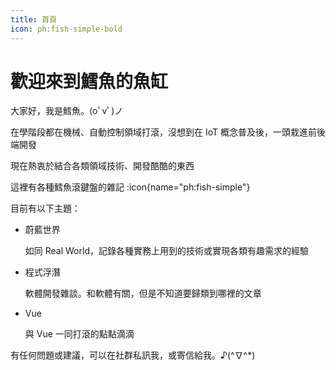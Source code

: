 ```yaml
---
title: 首頁
icon: ph:fish-simple-bold
---
```


# 歡迎來到鱈魚的魚缸

大家好，我是鱈魚。(oﾟvﾟ)ノ

在學階段都在機械、自動控制領域打滾，沒想到在 IoT 概念普及後，一頭栽進前後端開發

現在熱衷於結合各類領域技術、開發酷酷的東西

這裡有各種鱈魚滾鍵盤的雜記 :icon{name="ph:fish-simple"}

目前有以下主題：

- 蔚藍世界

  如同 Real World，記錄各種實務上用到的技術或實現各類有趣需求的經驗

- 程式浮潛

  軟體開發雜談。和軟體有關，但是不知道要歸類到哪裡的文章

- Vue

  與 Vue 一同打滾的點點滴滴

有任何問題或建議，可以在社群私訊我，或寄信給我。♪(^∇^*)
